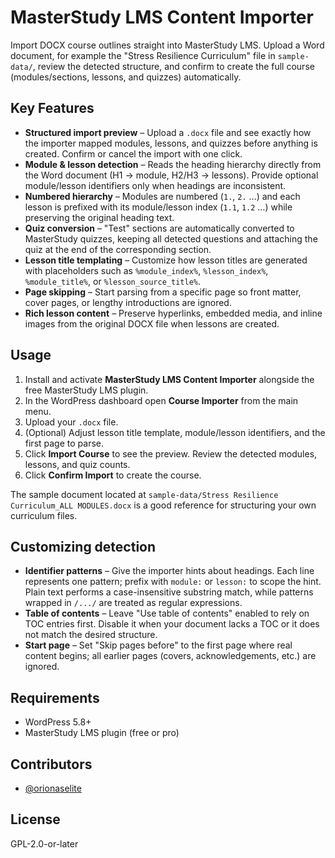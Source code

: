# MasterStudy LMS Content Importer

Import DOCX course outlines straight into MasterStudy LMS. Upload a Word document, for example the "Stress Resilience Curriculum" file in `sample-data/`, review the detected structure, and confirm to create the full course (modules/sections, lessons, and quizzes) automatically.

## Key Features

- **Structured import preview** – Upload a `.docx` file and see exactly how the importer mapped modules, lessons, and quizzes before anything is created. Confirm or cancel the import with one click.
- **Module & lesson detection** – Reads the heading hierarchy directly from the Word document (H1 → module, H2/H3 → lessons). Provide optional module/lesson identifiers only when headings are inconsistent.
- **Numbered hierarchy** – Modules are numbered (`1.`, `2.` …) and each lesson is prefixed with its module/lesson index (`1.1`, `1.2` …) while preserving the original heading text.
- **Quiz conversion** – "Test" sections are automatically converted to MasterStudy quizzes, keeping all detected questions and attaching the quiz at the end of the corresponding section.
- **Lesson title templating** – Customize how lesson titles are generated with placeholders such as `%module_index%`, `%lesson_index%`, `%module_title%`, or `%lesson_source_title%`.
- **Page skipping** – Start parsing from a specific page so front matter, cover pages, or lengthy introductions are ignored.
- **Rich lesson content** – Preserve hyperlinks, embedded media, and inline images from the original DOCX file when lessons are created.

## Usage

1. Install and activate **MasterStudy LMS Content Importer** alongside the free MasterStudy LMS plugin.
2. In the WordPress dashboard open **Course Importer** from the main menu.
3. Upload your `.docx` file.
4. (Optional) Adjust lesson title template, module/lesson identifiers, and the first page to parse.
5. Click **Import Course** to see the preview. Review the detected modules, lessons, and quiz counts.
6. Click **Confirm Import** to create the course.

The sample document located at `sample-data/Stress Resilience Curriculum_ALL MODULES.docx` is a good reference for structuring your own curriculum files.

## Customizing detection

- **Identifier patterns** – Give the importer hints about headings. Each line represents one pattern; prefix with `module:` or `lesson:` to scope the hint. Plain text performs a case-insensitive substring match, while patterns wrapped in `/.../` are treated as regular expressions.
- **Table of contents** – Leave "Use table of contents" enabled to rely on TOC entries first. Disable it when your document lacks a TOC or it does not match the desired structure.
- **Start page** – Set "Skip pages before" to the first page where real content begins; all earlier pages (covers, acknowledgements, etc.) are ignored.

## Requirements

- WordPress 5.8+
- MasterStudy LMS plugin (free or pro)

## Contributors

- [@orionaselite](https://profiles.wordpress.org/orionaselite)

## License

GPL-2.0-or-later
